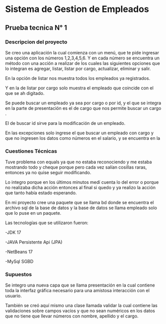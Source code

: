 
# Sistema de Gestion de Empleados 

## Prueba tecnica N° 1  

### Descripcion del proyecto 

Se creo una aplicación la cual comienza con un menú, que te pide ingresar una opción con los números 1,2,3,4,5,6. Y en cada número se encuentra un método con una acción a realizar de los cuales las siguientes opciones  que lo integran es agregar, listar, listar por cargo, actualizar, eliminar y salir. 

En la opción de listar nos muestra todos los empleados ya registrados.  

Y en la de listar por cargo solo muestra el empleado que coincide con el que se ah digitado. 

Se puede buscar un empleado ya sea por cargo o por id, y el que se integra en la parte de presentación es el de cargo que nos permite buscar un cargo .  

El de buscar id sirve para la modificación de un empleado. 

En las excepciones solo ingrese el que buscar un empleado con cargo y que no ingresen los datos como números en el salario, y se encuentra en la  

 

### Cuestiones Técnicas 

Tuve problema con equals ya que no estaba reconociendo y me estaba mostrando todo y cheque porque pero cada vez salían cosillas raras, entonces ya no quise seguir modificando.  

Lo integro porque en los últimos minutos medí cuenta lo del error o porque no realizaba dicha acción entonces al final si quedo y ya realizo la acción que tanto había estado esperando. 

 En mi proyecto cree una paquete que se llama bd donde se encuentra el archivo sql de la base de datos y la base de datos se llama empleado solo que lo puse en un paquete. 

 

Las tecnologías que se utilizaron fueron: 

-JDK 17 

-JAVA Persistente Api (JPA) 

-NetBeans 17 

-MySql SGBD 

 

### Supuestos 

Se integro una nueva capa que se llama presentación en la cual contiene toda la interfaz gráfica necesario para una amistosa interacción con el usuario.  

También se creó aquí mismo una clase llamada validar la cual contiene las validaciones sobre campos vacíos y que no sean numéricos en los datos que no tiene que llevar números con nombre, apellido y el cargo.
